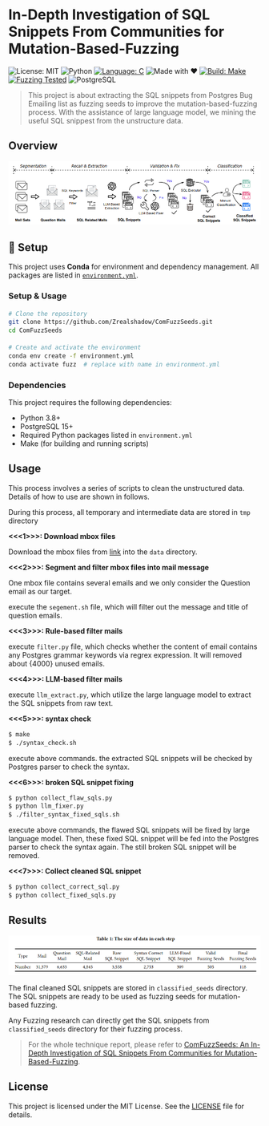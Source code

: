 # In-Depth Investigation of SQL Snippets From Communities for Mutation-Based-Fuzzing
![License: MIT](https://img.shields.io/badge/License-MIT-yellow.svg) ![Python](https://img.shields.io/badge/Python-3.8%2B-blue.svg) [![Language: C](https://img.shields.io/badge/Language-C-blue.svg)]() ![Made with ❤️](https://img.shields.io/badge/Made%20with-LLMs-red.svg) [![Build: Make](https://img.shields.io/badge/Build-Make-brightgreen.svg)]() [![Fuzzing Tested](https://img.shields.io/badge/Fuzzing-Tested-green?logo=gnu)]() ![PostgreSQL](https://img.shields.io/badge/PostgreSQL-verified-blue.svg)
>This project is about extracting the SQL snippets from Postgres Bug Emailing list as fuzzing seeds to improve the mutation-based-fuzzing process. With the assistance of large language model, we mining the useful SQL snippest from the unstructure data.


## Overview
![overview](figs/overview.png)

## 🔧 Setup

This project uses **Conda** for environment and dependency management. All packages are listed in [`environment.yml`](./environment.yml).

### Setup & Usage

```bash
# Clone the repository
git clone https://github.com/Zrealshadow/ComFuzzSeeds.git
cd ComFuzzSeeds

# Create and activate the environment
conda env create -f environment.yml
conda activate fuzz  # replace with name in environment.yml
```

### Dependencies
This project requires the following dependencies:
- Python 3.8+
- PostgreSQL 15+
- Required Python packages listed in `environment.yml`
- Make (for building and running scripts)


## Usage

This process involves a series of scripts to clean the unstructured data. Details of how to use are shown in follows.

During this process, all temporary and intermediate data are stored in `tmp` directory



**<<<1>>>: Download mbox files**

Download the mbox files from [link](https://www.postgresql.org/list/pgsql-bugs/) into the `data` directory.



**<<<2>>>:  Segment and filter mbox files into mail message** 

One mbox file contains several emails and we only consider the Question email as our target.

execute the `segement.sh` file, which will filter out the message and title of question emails.



**<<<3>>>: Rule-based filter mails**

execute `filter.py` file, which checks whether the content of email contains any Postgres grammar keywords via regrex expression. It will removed about {4000} unused emails.



**<<<4>>>: LLM-based filter mails**

execute `llm_extract.py`, which utilize the large language model to extract the SQL snippets from raw text.



**<<<5>>>: syntax check**

```sh
$ make
$ ./syntax_check.sh
```

execute above commands. the extracted SQL snippets will be checked by Postgres parser to check the syntax.



**<<<6>>>: broken SQL snippet fixing**

```sh
$ python collect_flaw_sqls.py
$ python llm_fixer.py
$ ./filter_syntax_fixed_sqls.sh
```

execute above commands, the flawed SQL snippets will be fixed by large language model. Then, these fixed SQL snippet will be fed into the Postgres parser to check the syntax again. The still broken SQL snippet will be removed. 



**<<<7>>>: Collect cleaned SQL snippet**

```sh
$ python collect_correct_sql.py
$ python collect_fixed_sqls.py
```



## Results

![statics](figs/statics.png)

The final cleaned SQL snippets are stored in `classified_seeds` directory. The SQL snippets are ready to be used as fuzzing seeds for mutation-based fuzzing. 

Any Fuzzing research can directly get the SQL snippets from `classified_seeds` directory for their fuzzing process.

> For the whole technique report, please refer to [ComFuzzSeeds: An In-Depth Investigation of SQL Snippets From Communities for Mutation-Based-Fuzzing](./report/report.pdf).


## License
This project is licensed under the MIT License. See the [LICENSE](./LICENSE) file for details.